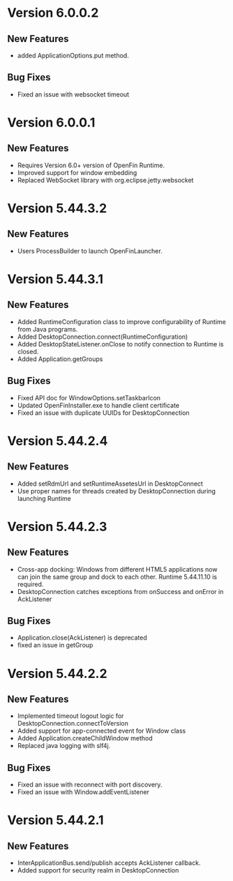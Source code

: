 # Version 6.0.0.2
## New Features
* added ApplicationOptions.put method.

## Bug Fixes
* Fixed an issue with websocket timeout

# Version 6.0.0.1

## New Features
* Requires Version 6.0+ version of OpenFin Runtime.
* Improved support for window embedding
* Replaced WebSocket library with org.eclipse.jetty.websocket

# Version 5.44.3.2

## New Features

* Users ProcessBuilder to launch OpenFinLauncher.

# Version 5.44.3.1

## New Features

* Added RuntimeConfiguration class to improve configurability of Runtime from Java programs.
* Added DesktopConnection.connect(RuntimeConfiguration)
* Added DesktopStateListener.onClose to notify connection to Runtime is closed.
* Added Application.getGroups

## Bug Fixes
* Fixed API doc for WindowOptions.setTaskbarIcon
* Updated OpenFinInstaller.exe to handle client certificate
* Fixed an issue with duplicate UUIDs for DesktopConnection

# Version 5.44.2.4
## New Features
* Added setRdmUrl and setRuntimeAssetesUrl in DesktopConnect
* Use proper names for threads created by DesktopConnection during launching Runtime

# Version 5.44.2.3
## New Features
* Cross-app docking: Windows from different HTML5 applications now can join the same group and dock to each other.  Runtime 5.44.11.10 is required.
* DesktopConnection catches exceptions from onSuccess and onError in AckListener

## Bug Fixes
* Application.close(AckListener) is deprecated
* fixed an issue in getGroup

# Version 5.44.2.2
## New Features
* Implemented timeout logout logic for DesktopConnection.connectToVersion
* Added support for app-connected event for Window class
* Added Application.createChildWindow method
* Replaced java logging with slf4j.

## Bug Fixes
* Fixed an issue with reconnect with port discovery.
* Fixed an issue with Window.addEventListener

# Version 5.44.2.1
## New Features
* InterApplicationBus.send/publish accepts AckListener callback.
* Added support for security realm in DesktopConnection
